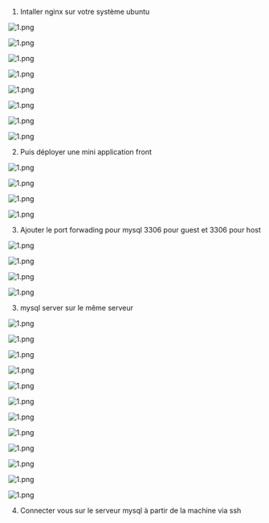 1. Intaller nginx sur votre système ubuntu

![1.png](https://gitlab.com/elaeti/tplinux_tp2/-/raw/main/1.1.png)

![1.png](https://gitlab.com/elaeti/tplinux_tp2/-/raw/main/1.png)

![1.png](https://gitlab.com/elaeti/tplinux_tp2/-/raw/main/2.png)

![1.png](https://gitlab.com/elaeti/tplinux_tp2/-/raw/main/3.png)

![1.png](https://gitlab.com/elaeti/tplinux_tp2/-/raw/main/28.png)

![1.png](https://gitlab.com/elaeti/tplinux_tp2/-/raw/main/29.png)

![1.png](https://gitlab.com/elaeti/tplinux_tp2/-/raw/main/30.png)

![1.png](https://gitlab.com/elaeti/tplinux_tp2/-/raw/main/31.png)


2. Puis déployer une mini application front

![1.png](https://gitlab.com/elaeti/tplinux_tp2/-/raw/main/4.png)

![1.png](https://gitlab.com/elaeti/tplinux_tp2/-/raw/main/5.png)

![1.png](https://gitlab.com/elaeti/tplinux_tp2/-/raw/main/6.png)

![1.png](https://gitlab.com/elaeti/tplinux_tp2/-/raw/main/32.png)


3. Ajouter le port forwading pour mysql 3306 pour guest et 3306 pour host 

![1.png](https://gitlab.com/elaeti/tplinux_tp2/-/raw/main/7.png)

![1.png](https://gitlab.com/elaeti/tplinux_tp2/-/raw/main/8.png)

![1.png](https://gitlab.com/elaeti/tplinux_tp2/-/raw/main/9.png)

![1.png](https://gitlab.com/elaeti/tplinux_tp2/-/raw/main/10.png)

3. mysql server sur le même serveur

![1.png](https://gitlab.com/elaeti/tplinux_tp2/-/raw/main/10.png)

![1.png](https://gitlab.com/elaeti/tplinux_tp2/-/raw/main/11.png)

![1.png](https://gitlab.com/elaeti/tplinux_tp2/-/raw/main/12.png)

![1.png](https://gitlab.com/elaeti/tplinux_tp2/-/raw/main/13.png)

![1.png](https://gitlab.com/elaeti/tplinux_tp2/-/raw/main/14.png)

![1.png](https://gitlab.com/elaeti/tplinux_tp2/-/raw/main/15.png)

![1.png](https://gitlab.com/elaeti/tplinux_tp2/-/raw/main/16.png)

![1.png](https://gitlab.com/elaeti/tplinux_tp2/-/raw/main/17.png)

![1.png](https://gitlab.com/elaeti/tplinux_tp2/-/raw/main/18.png)

![1.png](https://gitlab.com/elaeti/tplinux_tp2/-/raw/main/19.png)

![1.png](https://gitlab.com/elaeti/tplinux_tp2/-/raw/main/20.png)

![1.png](https://gitlab.com/elaeti/tplinux_tp2/-/raw/main/21.png)


4. Connecter vous sur le serveur mysql à partir de la machine via ssh



